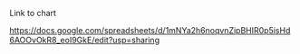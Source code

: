 Link to chart 

https://docs.google.com/spreadsheets/d/1mNYa2h6noqvnZipBHIR0p5isHd6AOOvOkR8_eoI9GkE/edit?usp=sharing